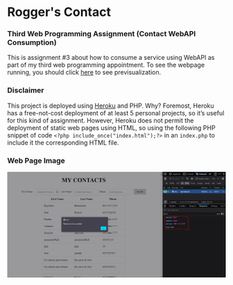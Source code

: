 # Rogger's Contact
### Third Web Programming Assignment  (Contact WebAPI Consumption)

This is assignment #3 about how to consume a service using WebAPI as part of my third web programming appointment. To see the webpage running, you should click [here](https://contacts-assignment-three.herokuapp.com/) to see previsualization.

### Disclaimer 
This project is deployed using [Heroku](https://dashboard.heroku.com/) and PHP. Why? Foremost, Heroku has a free-not-cost deployment of at least 5 personal projects, so it’s useful for this kind of assignment. However, Heroku does not permit the deployment of static web pages using HTML, so using the following PHP snippet of code ```<?php include_once("index.html");?>``` in an ```index.php``` to include it the corresponding HTML file. 

### Web Page Image
<img src="/images/img.PNG" alt="Contact" />
